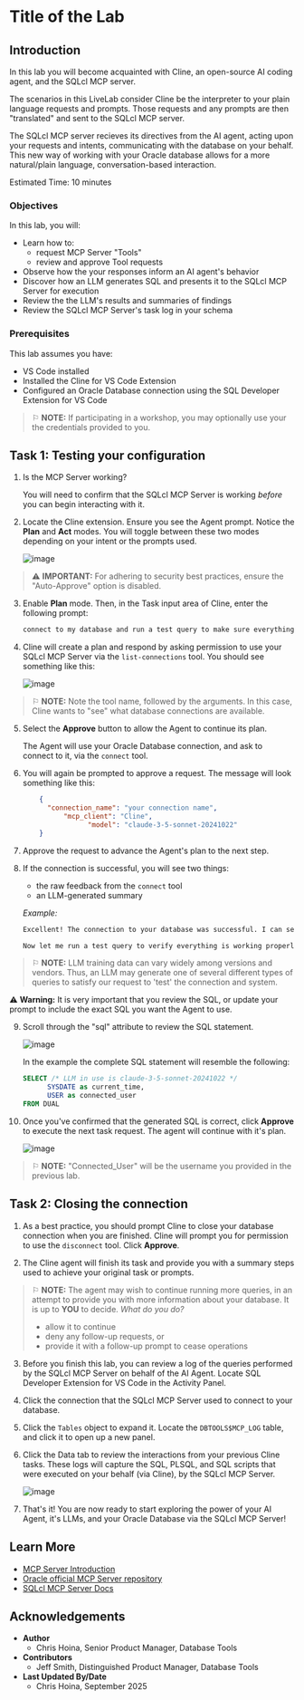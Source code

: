 # Title of the Lab

## Introduction

In this lab you will become acquainted with Cline, an open-source AI coding agent, and the SQLcl MCP server. 

The scenarios in this LiveLab consider Cline be the interpreter to your plain language requests and prompts. Those requests and any prompts are then "translated" and sent to the SQLcl MCP server. 

The SQLcl MCP server recieves its directives from the AI agent, acting upon your requests and intents, communicating with the database on your behalf. This new way of working with your Oracle database allows for a more natural/plain language, conversation-based interaction.

Estimated Time: 10 minutes

### Objectives

In this lab, you will:
* Learn how to:
  - request MCP Server "Tools"
  - review and approve Tool requests
* Observe how the your responses inform an AI agent's behavior
* Discover how an LLM generates SQL and presents it to the SQLcl MCP Server for execution
* Review the the LLM's results and summaries of findings 
* Review the SQLcl MCP Server's task log in your schema 

### Prerequisites 

This lab assumes you have:
* VS Code installed
* Installed the Cline for VS Code Extension
* Configured an Oracle Database connection using the SQL Developer Extension for VS Code 

<p></p>

> &#9872; **NOTE:** If participating in a workshop, you may optionally use your the credentials provided to you.

## Task 1: Testing your configuration

1. Is the MCP Server working?

   You will need to confirm that the SQLcl MCP Server is working *before* you can begin interacting with it. 

2. Locate the Cline extension. Ensure you see the Agent prompt. Notice the **Plan** and **Act** modes. You will toggle between these two modes depending on your intent or the prompts used. 

   ![image](./images/lab-3/cline-1.png " " )

<p></p>

> &#9888; **IMPORTANT:** For adhering to security best practices, ensure the "Auto-Approve" option is disabled.

<p></p>
 
<!-- You will ask (via a prompt) the Agent (Cline)  to complete a task. The agent will see that it needs to use one or more tools from our MCP Server to accomplish said task.

It will prompt you for permission to use the tool. You will review the request, and approve (or deny!) it as appropriate. 

The agent via the configured LLM, will generate SQL as necessary, and prompt you to run it via the run-sql tool, where you will again review it for accuracy, saftey, and performance, and then approve it. 

The results will be analyzed by the LLM and summarized.

When you are done, you will inspect the MCP logging table in your schema to see what has happened in the database, via our MCP Server. -->
  
3. Enable **Plan** mode. Then, in the Task input area of Cline, enter the following prompt:

    ```txt
    connect to my database and run a test query to make sure everything is working as expected
    ```

4. Cline will create a plan and respond by asking permission to use your SQLcl MCP Server via the `list-connections` tool. You should see something like this:

   ![image](./images/lab-3/cline-2.png " ")

> &#9872; **NOTE:** Note the tool name, followed by the arguments. In this case, Cline wants to "see" what database connections are available.

5. Select the **Approve** button to allow the Agent to continue its plan. 

   The Agent will use your Oracle Database connection, and ask to connect to it, via the `connect` tool. 

6. You will again be prompted to approve a request. The message will look something like this: 

    ```json
        {
          "connection_name": "your connection name",
              "mcp_client": "Cline",
                    "model": "claude-3-5-sonnet-20241022"
        }
    ```

7. Approve the request to advance the Agent's plan to the next step.

8. If the connection is successful, you will see two things:

   - the raw feedback from the `connect` tool
   - an LLM-generated summary

   *Example:*

     ```txt
     Excellent! The connection to your database was successful. I can see we're connected to Oracle Database 23.0.0.0.0 in READ WRITE mode with AL32UTF8 character set.
    
     Now let me run a test query to verify everything is working properly. I'll start with a simple query to check the current database time:
     ```

> &#9872; **NOTE:** LLM training data can vary widely among versions and vendors. Thus, an LLM may generate one of several different types of queries to satisfy our request to 'test' the connection and system. 

&#9888; **Warning:** It is very important that you review the SQL, or update your prompt to include the exact SQL you want the Agent to use.<p>

9. Scroll through the "sql" attribute to review the SQL statement. 

   ![image](./images/lab-3/cline-3.png " ")

   In the example the complete SQL statement will resemble the following:

    ```sql
    SELECT /* LLM in use is claude-3-5-sonnet-20241022 */
          SYSDATE as current_time,
          USER as connected_user
    FROM DUAL
    ```

10. Once you've confirmed that the generated SQL is correct, click **Approve** to execute the next task request. The agent will continue with it's plan.

      <!-- The *run-sql* tool returns query results as CSV, and in the Cline panel, you can see the 'Plain Text' response, followed by the Agent's interpretation of those results.  --> 

      <!-- Think we should omit this ^^, unless we want to show an example flow. -->

      ![image](./images/lab-3/cline-4.png " ")

> &#9872; **NOTE:** "Connected_User" will be the username you provided in the previous lab. 

## Task 2: Closing the connection

1. As a best practice, you should prompt Cline to close your database connection when you are finished. Cline will prompt you for permission to use the `disconnect` tool. Click **Approve**.

2. The Cline agent will finish its task and provide you with a summary steps used to achieve your original task or prompts.

> &#9872; **NOTE:** The agent may wish to continue running more queries, in an attempt to provide you with more information about your database. It is up to **YOU** to decide. *What do you do?*
> - allow it to continue
> - deny any follow-up requests, or 
> - provide it with a follow-up prompt to cease operations

<p></p>

3. Before you finish this lab, you can review a log of the queries performed by the SQLcl MCP Server on behalf of the AI Agent. Locate SQL Developer Extension for VS Code in the Activity Panel.

4. Click the connection that the SQLcl MCP Server used to connect to your database.

5. Click the `Tables` object to expand it. Locate the `DBTOOLS$MCP_LOG` table, and click it to open up a new panel. 

6. Click the Data tab to review the interactions from your previous Cline tasks. These logs will capture the SQL, PLSQL, and SQL scripts that were executed on your behalf (via Cline), by the SQLcl MCP Server.

   ![image](./images/lab-3/cline-5.png " ")

7. That's it! You are now ready to start exploring the power of your AI Agent, it's LLMs, and your Oracle Database via the SQLcl MCP Server!

## Learn More

* [MCP Server Introduction](https://blogs.oracle.com/database/post/introducing-mcp-server-for-oracle-database) 
* [Oracle official MCP Server repository](https://github.com/oracle/mcp/tree/main)
* [SQLcl MCP Server Docs](https://docs.oracle.com/en/database/oracle/sql-developer-command-line/25.2/sqcug/using-oracle-sqlcl-mcp-server.html)

## Acknowledgements

* **Author**<ul><li>Chris Hoina, Senior Product Manager, Database Tools</li></ul>
* **Contributors**<ul><li>Jeff Smith, Distinguished Product Manager, Database Tools</li></ul>
* **Last Updated By/Date**<ul><li>Chris Hoina, September 2025</li></ul>


